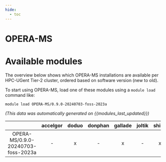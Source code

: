 ```yaml
---
hide:
  - toc
---
```


OPERA-MS
========

# Available modules


The overview below shows which OPERA-MS installations are available per HPC-UGent Tier-2 cluster, ordered based on software version (new to old).

To start using OPERA-MS, load one of these modules using a `module load` command like:

```shell
module load OPERA-MS/0.9.0-20240703-foss-2023a
```

*(This data was automatically generated on {{modules_last_updated}})*  

| |accelgor|doduo|donphan|gallade|joltik|shinx|
| :---: | :---: | :---: | :---: | :---: | :---: | :---: |
|OPERA-MS/0.9.0-20240703-foss-2023a|-|x|-|x|-|x|
